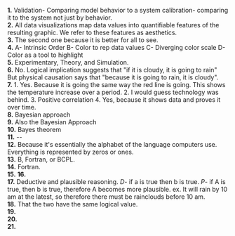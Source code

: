 **1.**  Validation- Comparing model behavior to a system  calibration- comparing it to the system not just by behavior.   
**2.**  All data visualizations map data values into quantifiable features of the resulting graphic. We refer to these features as aesthetics.  
**3.**  The second one because it is better for all to see.   
**4.**  A- Intrinsic Order B- Color to rep data values C- Diverging color scale D- Color as a tool to highlight  
**5.**  Experimentary, Theory, and Simulation.  
**6.**  No. Logical implication suggests that "if it is cloudy, it is going to rain" But physical causation says that "because it is going to rain, it is cloudy".  
**7.**  1. Yes. Because it is going the same way the red line is going. This shows the temperature increase over a period. 2. I would guess technology was behind. 3. Positive correlation 4. Yes, because it shows data and proves it over time.  
**8.**  Bayesian approach  
**9.**  Also the Bayesian Approach  
**10.**  Bayes theorem  
**11.**  --  
**12.**  Because it's essentially the alphabet of the language computers use. Everything is represented by zeros or ones.     
**13.**  B, Fortran, or BCPL.  
**14.**  Fortran.  
**15.** 
**16.**  
**17.** Deductive and plausible reasoning. *D*- if a is true then b is true. *P*- if A is true, then b is true, therefore A becomes more plausible.  ex. It will rain by 10 am at the latest, so therefore there must be rainclouds before 10 am.   
**18.**  That the two have the same logical value.  
**19.**  
**20.**  
**21.**  

